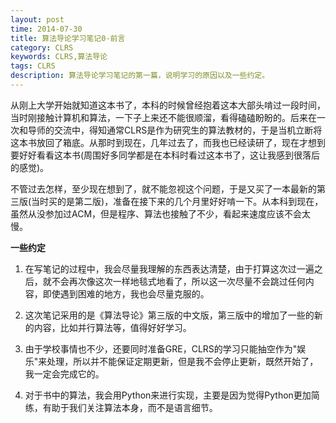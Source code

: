 ```yaml
---
layout: post
time: 2014-07-30
title: 算法导论学习笔记0-前言
category: CLRS
keywords: CLRS,算法导论
tags: CLRS
description: 算法导论学习笔记的第一篇，说明学习的原因以及一些约定。
---
```


从刚上大学开始就知道这本书了，本科的时候曾经抱着这本大部头啃过一段时间，当时刚接触计算机和算法，一下子上来还不能很顺溜，看得磕磕盼盼的。后来在一次和导师的交流中，得知通常CLRS是作为研究生的算法教材的，于是当机立断将这本书放回了箱底。从那时到现在，几年过去了，而我也已经读研了，现在才想到要好好看看这本书(周围好多同学都是在本科时看过这本书了，这让我感到很落后的感觉)。

不管过去怎样，至少现在想到了，就不能忽视这个问题，于是又买了一本最新的第三版(当时买的是第二版)，准备在接下来的几个月里好好啃一下。从本科到现在，虽然从没参加过ACM，但是程序、算法也接触了不少，看起来速度应该不会太慢。

**一些约定**

1. 在写笔记的过程中，我会尽量我理解的东西表达清楚，由于打算这次过一遍之后，就不会再次像这次一样地毯式地看了，所以这一次尽量不会跳过任何内容，即使遇到困难的地方，我也会尽量克服的。

2. 这次笔记采用的是《算法导论》第三版的中文版，第三版中的增加了一些的新的内容，比如并行算法等，值得好好学习。

3. 由于学校事情也不少，还要同时准备GRE，CLRS的学习只能抽空作为"娱乐"来处理，所以并不能保证定期更新，但是我不会停止更新，既然开始了，我一定会完成它的。

4. 对于书中的算法，我会用Python来进行实现，主要是因为觉得Python更加简练，有助于我们关注算法本身，而不是语言细节。
